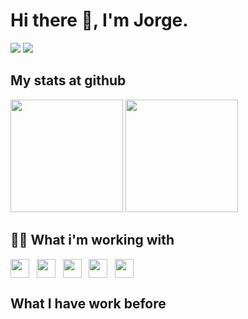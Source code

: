 # Hi there 👋, I'm Jorge.

<a href="https://www.linkedin.com/in/jorge-oliva-29291325/" target="_blank"><img src="https://img.shields.io/badge/-LinkedIn-%230077B5?style=for-the-badge&logo=linkedin&logoColor=white" target="_blank"></a> 
<a href="https://github.com/jolivaSan" target="_blank"><img src="https://img.shields.io/badge/-Coorporate_Account-%23333?style=for-the-badge&logo=github&logoColor=white" target="_blank"></a> 

## My stats at github
 <div>
  <img height="180em" src="https://github-readme-stats.vercel.app/api?username=joolfe&show_icons=true&include_all_commits=true&count_private=true"/>
  <img height="180em" src="https://github-readme-stats.vercel.app/api/top-langs/?username=joolfe&layout=compact&langs_count=8&count_private=true"/>
</div>

## 👨‍💻 What i'm working with

<img align="center" height="30" src="https://cdn.jsdelivr.net/gh/devicons/devicon/icons/java/java-original.svg"/>&nbsp;&nbsp;
<img align="center" height="30" src="https://cdn.jsdelivr.net/gh/devicons/devicon/icons/javascript/javascript-plain.svg">&nbsp;&nbsp;
<img align="center" height="30" src="https://cdn.jsdelivr.net/gh/devicons/devicon/icons/nodejs/nodejs-plain.svg">&nbsp;&nbsp;
<img align="center" height="30" src="https://cdn.jsdelivr.net/gh/devicons/devicon/icons/amazonwebservices/amazonwebservices-plain-wordmark.svg" />&nbsp;&nbsp;
<img align="center" height="30" src="https://cdn.jsdelivr.net/gh/devicons/devicon/icons/docker/docker-original.svg" />&nbsp;&nbsp;

 ## What I have work before
 
 
  
